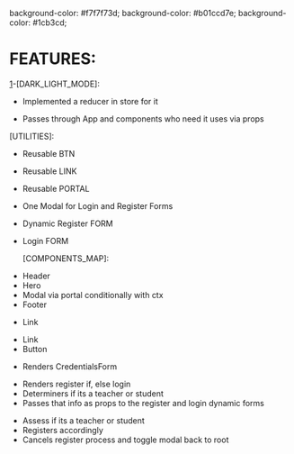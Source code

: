 background-color: #f7f7f73d;
background-color: #b01ccd7e;
background-color: #1cb3cd;

# FEATURES:

[1]-[DARK_LIGHT_MODE]:

- Implemented a reducer in store for it

- Passes through App and components who need it uses via props

[UTILITIES]:

- Reusable BTN
- Reusable LINK
- Reusable PORTAL
- One Modal for Login and Register Forms
- Dynamic Register FORM
- Login FORM

  [COMPONENTS_MAP]:

[1]: APP

- Header
- Hero
- Modal via portal conditionally with ctx
- Footer

[2]: HEADER

- Link

[3]: FOOTER
[4]: HERO

- Link
- Button

[5]: REGISTER_MODAL

- Renders CredentialsForm

[6]: CREDENTIALS_FORM

- Renders register if, else login
- Determiners if its a teacher or student
- Passes that info as props to the register and login dynamic forms

[7]: REGISTER_FORM

- Assess if its a teacher or student
- Registers accordingly
- Cancels register process and toggle modal back to root
